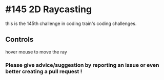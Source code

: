 # #145 2D Raycasting
this is the 145th challenge in coding train's coding challenges.

## Controls

hover mouse to move the ray

### Please give advice/suggestion by reporting an issue or even better creating a pull request !

